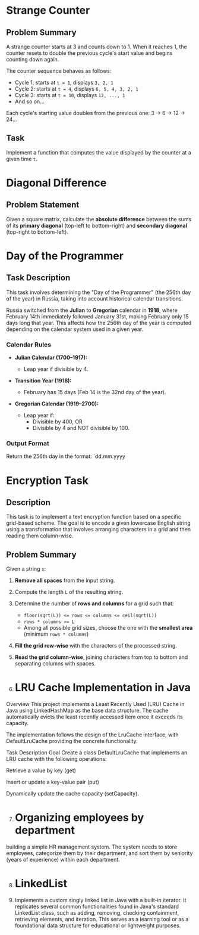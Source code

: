 # Strange Counter
## Problem Summary

A strange counter starts at 3 and counts down to 1. When it reaches 1, the counter resets to double the previous cycle's start value and begins counting down again.

The counter sequence behaves as follows:

- Cycle 1: starts at `t = 1`, displays `3, 2, 1`
- Cycle 2: starts at `t = 4`, displays `6, 5, 4, 3, 2, 1`
- Cycle 3: starts at `t = 10`, displays `12, ..., 1`
- And so on...

Each cycle's starting value doubles from the previous one: 3 → 6 → 12 → 24...

## Task

Implement a function that computes the value displayed by the counter at a given time `t`.

# Diagonal Difference
## Problem Statement

Given a square matrix, calculate the **absolute difference** between the sums of its **primary diagonal** (top-left to bottom-right) and **secondary diagonal** (top-right to bottom-left).

# Day of the Programmer
## Task Description

This task involves determining the "Day of the Programmer" (the 256th day of the year) in Russia, taking into account historical calendar transitions.

Russia switched from the **Julian** to **Gregorian** calendar in **1918**, where February 14th immediately followed January 31st, making February only 15 days long that year. This affects how the 256th day of the year is computed depending on the calendar system used in a given year.

### Calendar Rules

- **Julian Calendar (1700–1917):**
  - Leap year if divisible by 4.

- **Transition Year (1918):**
  - February has 15 days (Feb 14 is the 32nd day of the year).

- **Gregorian Calendar (1919–2700):**
  - Leap year if:
    - Divisible by 400, OR
    - Divisible by 4 and NOT divisible by 100.

### Output Format

Return the 256th day in the format: `dd.mm.yyyy

# Encryption Task
## Description

This task is to implement a text encryption function based on a specific grid-based scheme. The goal is to encode a given lowercase English string using a transformation that involves arranging characters in a grid and then reading them column-wise.

## Problem Summary

Given a string `s`:
1. **Remove all spaces** from the input string.
2. Compute the length `L` of the resulting string.
3. Determine the number of **rows and columns** for a grid such that:
   - `floor(sqrt(L)) <= rows <= columns <= ceil(sqrt(L))`
   - `rows * columns >= L`
   - Among all possible grid sizes, choose the one with the **smallest area** (minimum `rows * columns`)
4. **Fill the grid row-wise** with the characters of the processed string.
5. **Read the grid column-wise**, joining characters from top to bottom and separating columns with spaces.

6. # LRU Cache Implementation in Java
Overview
This project implements a Least Recently Used (LRU) Cache in Java using LinkedHashMap as the base data structure. The cache automatically evicts the least recently accessed item once it exceeds its capacity.

The implementation follows the design of the LruCache interface, with DefaultLruCache providing the concrete functionality.

Task Description
Goal
Create a class DefaultLruCache that implements an LRU cache with the following operations:

Retrieve a value by key (get)

Insert or update a key-value pair (put)

Dynamically update the cache capacity (setCapacity).

7. # Organizing employees by department
building a simple HR management system. The system needs to store employees, categorize them by their department, and sort them by seniority (years of experience) within each department.

8. # LinkedList
9. Implements a custom singly linked list in Java with a built-in iterator. It replicates several common functionalities found in Java's standard LinkedList class, such as adding, removing, checking containment, retrieving elements, and iteration. This serves as a learning tool or as a foundational data structure for educational or lightweight purposes.
